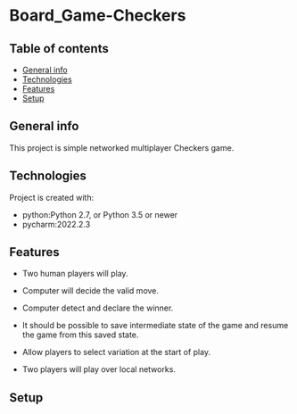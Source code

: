 # Board_Game-Checkers
## Table of contents
* [General info](#general-info)
* [Technologies](#technologies)
* [Features](#features)
* [Setup](#Setup)


## General info

This project is simple networked multiplayer Checkers game.

## Technologies

Project is created with:
 * python:Python 2.7, or Python 3.5 or newer
 * pycharm:2022.2.3

 ## Features

 * Two human players will play.
 * Computer will decide the valid move.
 * Computer  detect and declare the winner.

 * It should be possible to save intermediate state of the game and resume the game from this saved state.
 * Allow players to select variation at the start of play.
* Two players will play over local networks.



## Setup

